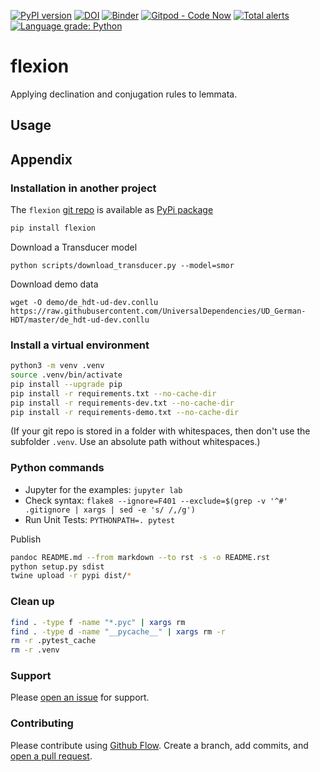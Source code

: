 [![PyPI version](https://badge.fury.io/py/flexion.svg)](https://badge.fury.io/py/flexion)
[![DOI](https://zenodo.org/badge/DOI/10.5281/zenodo.4284804.svg)](https://doi.org/10.5281/zenodo.4284804)
[![Binder](https://mybinder.org/badge.svg)](https://mybinder.org/v2/gh/ulf/flexion/master?urlpath=lab)
[![Gitpod - Code Now](https://img.shields.io/badge/Gitpod-code%20now-blue.svg?longCache=true)](https://gitpod.io#https://github.com/ulf/flexion)
[![Total alerts](https://img.shields.io/lgtm/alerts/g/ulf/flexion.svg?logo=lgtm&logoWidth=18)](https://lgtm.com/projects/g/ulf/flexion/alerts/)
[![Language grade: Python](https://img.shields.io/lgtm/grade/python/g/ulf/flexion.svg?logo=lgtm&logoWidth=18)](https://lgtm.com/projects/g/ulf/flexion/context:python)

# flexion
Applying declination and conjugation rules to lemmata.


## Usage



## Appendix

### Installation in another project
The `flexion` [git repo](http://github.com/ulf/flexion) is available as [PyPi package](https://pypi.org/project/flexion)

```sh
pip install flexion
```

Download a Transducer model
```
python scripts/download_transducer.py --model=smor
```

Download demo data
```
wget -O demo/de_hdt-ud-dev.conllu https://raw.githubusercontent.com/UniversalDependencies/UD_German-HDT/master/de_hdt-ud-dev.conllu 
```

### Install a virtual environment

```sh
python3 -m venv .venv
source .venv/bin/activate
pip install --upgrade pip
pip install -r requirements.txt --no-cache-dir
pip install -r requirements-dev.txt --no-cache-dir
pip install -r requirements-demo.txt --no-cache-dir
```

(If your git repo is stored in a folder with whitespaces, then don't use the subfolder `.venv`. Use an absolute path without whitespaces.)

### Python commands

* Jupyter for the examples: `jupyter lab`
* Check syntax: `flake8 --ignore=F401 --exclude=$(grep -v '^#' .gitignore | xargs | sed -e 's/ /,/g')`
* Run Unit Tests: `PYTHONPATH=. pytest`

Publish

```sh
pandoc README.md --from markdown --to rst -s -o README.rst
python setup.py sdist 
twine upload -r pypi dist/*
```

### Clean up 

```sh
find . -type f -name "*.pyc" | xargs rm
find . -type d -name "__pycache__" | xargs rm -r
rm -r .pytest_cache
rm -r .venv
```


### Support
Please [open an issue](https://github.com/ulf/flexion/issues/new) for support.


### Contributing
Please contribute using [Github Flow](https://guides.github.com/introduction/flow/). Create a branch, add commits, and [open a pull request](https://github.com/ulf/flexion/compare/).
